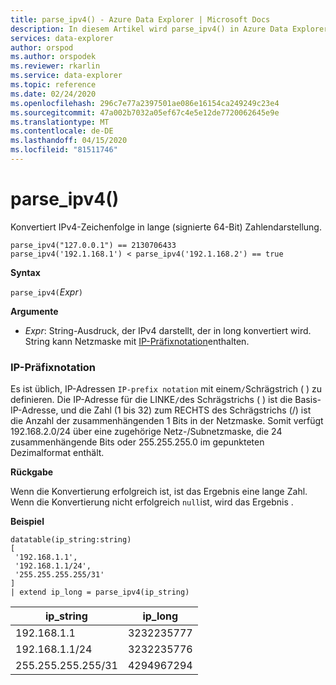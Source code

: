 ```yaml
---
title: parse_ipv4() - Azure Data Explorer | Microsoft Docs
description: In diesem Artikel wird parse_ipv4() in Azure Data Explorer beschrieben.
services: data-explorer
author: orspod
ms.author: orspodek
ms.reviewer: rkarlin
ms.service: data-explorer
ms.topic: reference
ms.date: 02/24/2020
ms.openlocfilehash: 296c7e77a2397501ae086e16154ca249249c23e4
ms.sourcegitcommit: 47a002b7032a05ef67c4e5e12de7720062645e9e
ms.translationtype: MT
ms.contentlocale: de-DE
ms.lasthandoff: 04/15/2020
ms.locfileid: "81511746"
---
```

# <a name="parse_ipv4"></a>parse_ipv4()

Konvertiert IPv4-Zeichenfolge in lange (signierte 64-Bit) Zahlendarstellung.

```kusto
parse_ipv4("127.0.0.1") == 2130706433
parse_ipv4('192.1.168.1') < parse_ipv4('192.1.168.2') == true
```

**Syntax**

`parse_ipv4(`*Expr*`)`

**Argumente**

* *Expr*: String-Ausdruck, der IPv4 darstellt, der in long konvertiert wird. String kann Netzmaske mit [IP-Präfixnotation](#ip-prefix-notation)enthalten.

### <a name="ip-prefix-notation"></a>IP-Präfixnotation

Es ist üblich, IP-Adressen `IP-prefix notation` mit einem`/`Schrägstrich ( ) zu definieren.
Die IP-Adresse für die LINKE`/`des Schrägstrichs ( ) ist die Basis-IP-Adresse, und die Zahl (1 bis 32) zum RECHTS des Schrägstrichs (/) ist die Anzahl der zusammenhängenden 1 Bits in der Netzmaske. Somit verfügt 192.168.2.0/24 über eine zugehörige Netz-/Subnetzmaske, die 24 zusammenhängende Bits oder 255.255.255.0 im gepunkteten Dezimalformat enthält.

**Rückgabe**

Wenn die Konvertierung erfolgreich ist, ist das Ergebnis eine lange Zahl.
Wenn die Konvertierung nicht erfolgreich `null`ist, wird das Ergebnis .
 
**Beispiel**

```kusto
datatable(ip_string:string)
[
 '192.168.1.1',
 '192.168.1.1/24',
 '255.255.255.255/31'
]
| extend ip_long = parse_ipv4(ip_string)
```

|ip_string|ip_long|
|---|---|
|192.168.1.1|3232235777|
|192.168.1.1/24|3232235776|
|255.255.255.255/31|4294967294|